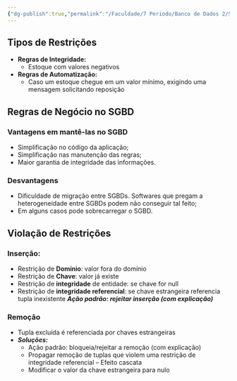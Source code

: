 ```yaml
---
{"dg-publish":true,"permalink":"/Faculdade/7 Periodo/Banco de Dados 2/Sub-Notes/Regras de Negócio/","tags":["BD"],"created":"2024-06-26T00:24:10.600-03:00"}
---
```


## Tipos de Restrições
- **Regras de Integridade:**
	- Estoque com valores negativos
- **Regras de Automatização:**
	- Caso um estoque chegue em um valor mínimo, exigindo uma mensagem solicitando reposição
## Regras de Negócio no SGBD
### Vantagens em mantê-las no SGBD
- Simplificação no código da aplicação;
- Simplificação nas manutenção das regras;
- Maior garantia de integridade das informações.
### Desvantagens
- Dificuldade de migração entre SGBDs. Softwares que pregam a heterogeneidade entre SGBDs podem não conseguir tal feito;
- Em alguns casos pode sobrecarregar o SGBD.
## Violação de Restrições
### Inserção:
- Restrição de **Domínio**: valor fora do domínio
- Restrição de **Chave**: valor já existe
- Restrição de **integridade** de entidade: se chave for null
- Restrição de **integridade referencial**: se chave estrangeira referencia tupla inexistente
***Ação padrão: rejeitar inserção (com explicação)***

### Remoção
- Tupla excluída é referenciada por chaves estrangeiras
- ***Soluções:***
	- Ação padrão: bloqueia/rejeitar a remoção (com explicação)
	- Propagar remoção de tuplas que violem uma restrição de integridade referencial – Efeito cascata
	- Modificar o valor da chave estrangeira para nulo